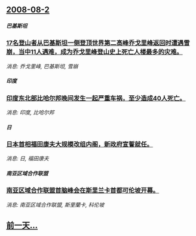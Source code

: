 ## [2008-08-2](/news/2008/08/2/index.md)

##### 巴基斯坦
### [ 17名登山者从巴基斯坦一侧登顶世界第二高峰乔戈里峰返回时遭遇雪崩，当中11人遇难，成为乔戈里峰登山史上死亡人楼最多的灾难。](/news/2008/08/2/17名登山者从巴基斯坦一侧登顶世界第二高峰乔戈里峰返回时遭遇雪崩-当中11人遇难-成为乔戈里峰登山史上死亡人楼最多的灾.md)
_消息: 乔戈里峰, 巴基斯坦, 雪崩_

##### 印度
### [ 印度东北部比哈尔邦晚间发生一起严重车祸，至少造成40人死亡。](/news/2008/08/2/印度东北部比哈尔邦晚间发生一起严重车祸-至少造成40人死亡.md)
_消息: 印度, 比哈尔邦_

##### 日
### [ 日本首相福田康夫大规模改组内阁，新政府宣誓就任。](/news/2008/08/2/日本首相福田康夫大规模改组内阁-新政府宣誓就任.md)
_消息: 日, 福田康夫_

##### 南亚区域合作联盟
### [ 南亚区域合作联盟首脑峰会在斯里兰卡首都可伦坡开幕。](/news/2008/08/2/南亚区域合作联盟首脑峰会在斯里兰卡首都可伦坡开幕.md)
_消息: 南亚区域合作联盟, 斯里蘭卡, 科伦坡_

## [前一天...](/news/2008/08/1/index.md)

